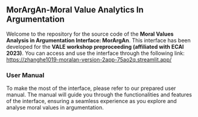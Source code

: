 ## MorArgAn-Moral Value Analytics In Argumentation
Welcome to the repository for the source code of the **Moral Values Analysis in Argumentation Interface: MorArgAn**. This interface has been developed for the **VALE workshop preproceeding (affiliated with ECAI 2023)**. You can access and use the interface through the following link: https://zhanghe1019-moralan-version-2app-75ao2q.streamlit.app/

### User Manual
To make the most of the interface, please refer to our prepared user manual. The manual will guide you through the functionalities and features of the interface, ensuring a seamless experience as you explore and analyse moral values in argumentation.
